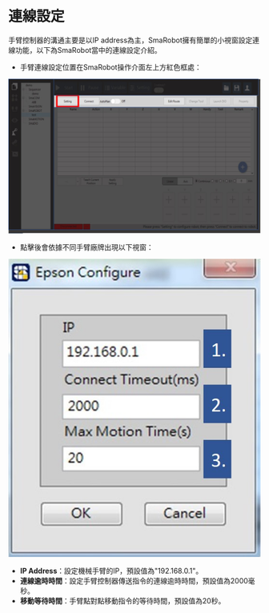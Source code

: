 # 連線設定

手臂控制器的溝通主要是以IP address為主，SmaRobot擁有簡單的小視窗設定連線功能，以下為SmaRobot當中的連線設定介紹。

* 手臂連線設定位置在SmaRobot操作介面左上方紅色框處：

![&#x6A5F;&#x68B0;&#x624B;&#x81C2;&#x9023;&#x7DDA;&#x8A2D;&#x5B9A;&#x4F4D;&#x7F6E;](../.gitbook/assets/5.jpg)

* 點擊後會依據不同手臂廠牌出現以下視窗：

![](../.gitbook/assets/connectsetup.jpg)

* **IP Address**：設定機械手臂的IP，預設值為"192.168.0.1"。
* **連線逾時時間**：設定手臂控制器傳送指令的連線逾時時間，預設值為2000毫秒。
* **移動等待時間**：手臂點對點移動指令的等待時間，預設值為20秒。

